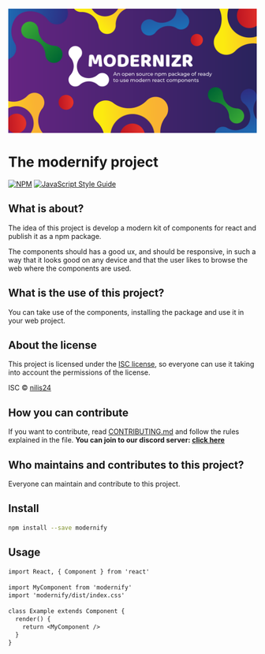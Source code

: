 ![wallpaper](image.png)

# The modernify project

[![NPM](https://img.shields.io/npm/v/modernify.svg)](https://www.npmjs.com/package/modernify) [![JavaScript Style Guide](https://img.shields.io/badge/code_style-standard-brightgreen.svg)](https://standardjs.com)

## What is about?

The idea of this project is develop a modern kit of components for react and publish it as a npm package.

The components should has a good ux, and should be responsive, in such a way that it looks good on any device and that the user likes to browse the web where the components are used.

## What is the use of this project?

You can take use of the components, installing the package and use it in your web project.

## About the license

This project is licensed under the [ISC license](https://github.com/nilis24/custom-components/blob/master/LICENSE), so everyone can use it taking into account the permissions of the license.

ISC © [nilis24](https://github.com/nilis24)

## How you can contribute

If you want to contribute, read [CONTRIBUTING.md](CONTRIBUTING.md) and follow the rules explained in the file. **You can join to our discord server: [click here](https://discord.gg/WGYWjhdwNV)**

## Who maintains and contributes to this project?

Everyone can maintain and contribute to this project.

## Install

```bash
npm install --save modernify
```

## Usage

```tsx
import React, { Component } from 'react'

import MyComponent from 'modernify'
import 'modernify/dist/index.css'

class Example extends Component {
  render() {
    return <MyComponent />
  }
}
```
